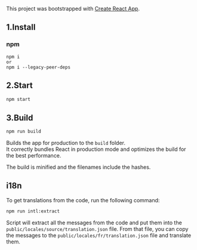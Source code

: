 This project was bootstrapped with [Create React App](https://github.com/facebook/create-react-app).

## 1.Install

### npm

```
npm i
or
npm i --legacy-peer-deps
```


## 2.Start

```sh
npm start
```

## 3.Build

```sh
npm run build
```

Builds the app for production to the `build` folder.<br>
It correctly bundles React in production mode and optimizes the build for the best performance.

The build is minified and the filenames include the hashes.<br>

## i18n 
To get translations from the code, run the following command:

```sh
npm run intl:extract
```
Script will extract all the messages from the code and put them into the `public/locales/source/translation.json` file.
From that file, you can copy the messages to the `public/locales/fr/translation.json` file and translate them.
